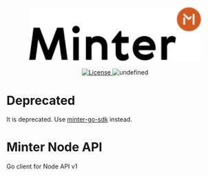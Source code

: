 <p align="center" background="black"><img src="minter-logo.svg" width="400"></p>

<p align="center" style="text-align: center;">
    <a href="https://github.com/MinterTeam/minter-node-go-api/blob/master/LICENSE">
        <img src="https://img.shields.io/packagist/l/doctrine/orm.svg" alt="License">
    </a>
    <img alt="undefined" src="https://img.shields.io/github/last-commit/MinterTeam/minter-node-go-api.svg">
</p>

# Deprecated
It is deprecated. Use [minter-go-sdk](https://github.com/MinterTeam/minter-go-sdk) instead.

# Minter Node API

Go client for Node API v1

